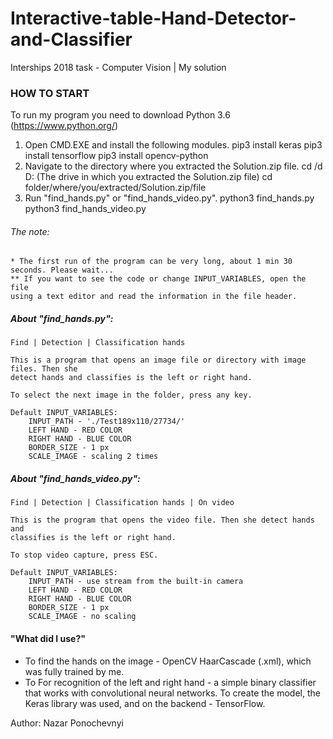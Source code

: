 # Interactive-table-Hand-Detector-and-Classifier
Interships 2018 task - Computer Vision | My solution

### HOW TO START

To run my program you need to download Python 3.6
(https://www.python.org/)

1. Open CMD.EXE and install the following modules.
    pip3 install keras
    pip3 install tensorflow
    pip3 install opencv-python
2. Navigate to the directory where you extracted the Solution.zip file.
    cd /d D: (The drive in which you extracted the Solution.zip file)
    cd folder/where/you/extracted/Solution.zip/file
3. Run "find_hands.py" or "find_hands_video.py".
    python3 find_hands.py
    python3 find_hands_video.py

###### The note:
    * The first run of the program can be very long, about 1 min 30 seconds. Please wait...
    ** If you want to see the code or change INPUT_VARIABLES, open the file
    using a text editor and read the information in the file header.

##### About "find_hands.py":
    Find | Detection | Classification hands

    This is a program that opens an image file or directory with image files. Then she
    detect hands and classifies is the left or right hand.
    
    To select the next image in the folder, press any key.

    Default INPUT_VARIABLES:
        INPUT_PATH - './Test189x110/27734/'
        LEFT HAND - RED COLOR
        RIGHT HAND - BLUE COLOR
        BORDER_SIZE - 1 px
        SCALE_IMAGE - scaling 2 times

##### About "find_hands_video.py":
    Find | Detection | Classification hands | On video

    This is the program that opens the video file. Then she detect hands and
    classifies is the left or right hand.
    
    To stop video capture, press ESC.

    Default INPUT_VARIABLES:
        INPUT_PATH - use stream from the built-in camera
        LEFT HAND - RED COLOR
        RIGHT HAND - BLUE COLOR
        BORDER_SIZE - 1 px
        SCALE_IMAGE - no scaling

#### "What did I use?"
* To find the hands on the image - OpenCV HaarCascade (.xml), which was fully trained by me.
* To For recognition of the left and right hand - a simple binary classifier that works with convolutional neural networks. To create the model, the Keras library was used, and on the backend - TensorFlow.

Author: Nazar Ponochevnyi
